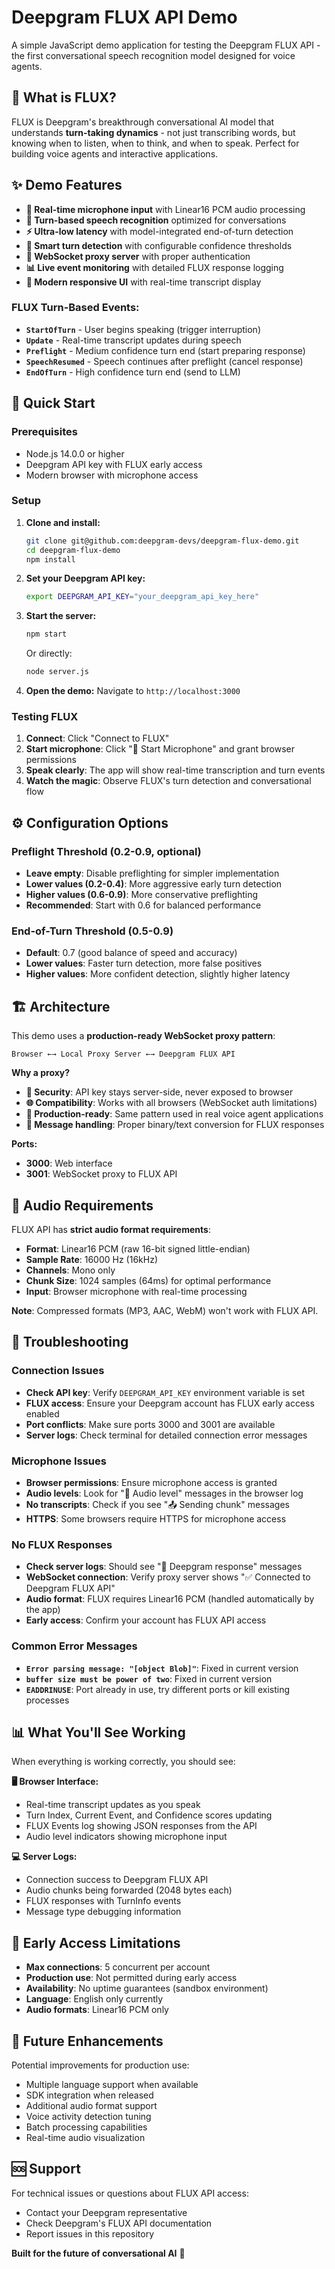 # Deepgram FLUX API Demo

A simple JavaScript demo application for testing the Deepgram FLUX API - the first conversational speech recognition model designed for voice agents.

## 🎯 What is FLUX?

FLUX is Deepgram's breakthrough conversational AI model that understands **turn-taking dynamics** - not just transcribing words, but knowing when to listen, when to think, and when to speak. Perfect for building voice agents and interactive applications.

## ✨ Demo Features

- **🎤 Real-time microphone input** with Linear16 PCM audio processing
- **🔄 Turn-based speech recognition** optimized for conversations
- **⚡ Ultra-low latency** with model-integrated end-of-turn detection
- **🎯 Smart turn detection** with configurable confidence thresholds
- **🚀 WebSocket proxy server** with proper authentication
- **📊 Live event monitoring** with detailed FLUX response logging
- **🎨 Modern responsive UI** with real-time transcript display

### FLUX Turn-Based Events:
- **`StartOfTurn`** - User begins speaking (trigger interruption)
- **`Update`** - Real-time transcript updates during speech
- **`Preflight`** - Medium confidence turn end (start preparing response)
- **`SpeechResumed`** - Speech continues after preflight (cancel response)
- **`EndOfTurn`** - High confidence turn end (send to LLM)

## 🚀 Quick Start

### Prerequisites
- Node.js 14.0.0 or higher
- Deepgram API key with FLUX early access
- Modern browser with microphone access

### Setup

1. **Clone and install:**
   ```bash
   git clone git@github.com:deepgram-devs/deepgram-flux-demo.git
   cd deepgram-flux-demo
   npm install
   ```

2. **Set your Deepgram API key:**
   ```bash
   export DEEPGRAM_API_KEY="your_deepgram_api_key_here"
   ```

3. **Start the server:**
   ```bash
   npm start
   ```
   Or directly:
   ```bash
   node server.js
   ```

4. **Open the demo:**
   Navigate to `http://localhost:3000`

### Testing FLUX

1. **Connect**: Click "Connect to FLUX"
2. **Start microphone**: Click "🎤 Start Microphone" and grant browser permissions
3. **Speak clearly**: The app will show real-time transcription and turn events
4. **Watch the magic**: Observe FLUX's turn detection and conversational flow

## ⚙️ Configuration Options

### Preflight Threshold (0.2-0.9, optional)
- **Leave empty**: Disable preflighting for simpler implementation
- **Lower values (0.2-0.4)**: More aggressive early turn detection
- **Higher values (0.6-0.9)**: More conservative preflighting
- **Recommended**: Start with 0.6 for balanced performance

### End-of-Turn Threshold (0.5-0.9)
- **Default**: 0.7 (good balance of speed and accuracy)
- **Lower values**: Faster turn detection, more false positives
- **Higher values**: More confident detection, slightly higher latency

## 🏗️ Architecture

This demo uses a **production-ready WebSocket proxy pattern**:

```
Browser ←→ Local Proxy Server ←→ Deepgram FLUX API
```

**Why a proxy?**
- **🔐 Security**: API key stays server-side, never exposed to browser
- **🌐 Compatibility**: Works with all browsers (WebSocket auth limitations)
- **🚀 Production-ready**: Same pattern used in real voice agent applications
- **🔄 Message handling**: Proper binary/text conversion for FLUX responses

**Ports:**
- **3000**: Web interface
- **3001**: WebSocket proxy to FLUX API

## 🎵 Audio Requirements

FLUX API has **strict audio format requirements**:

- **Format**: Linear16 PCM (raw 16-bit signed little-endian)
- **Sample Rate**: 16000 Hz (16kHz)
- **Channels**: Mono only
- **Chunk Size**: 1024 samples (64ms) for optimal performance
- **Input**: Browser microphone with real-time processing

**Note**: Compressed formats (MP3, AAC, WebM) won't work with FLUX API.

## 🔧 Troubleshooting

### Connection Issues
- **Check API key**: Verify `DEEPGRAM_API_KEY` environment variable is set
- **FLUX access**: Ensure your Deepgram account has FLUX early access enabled
- **Port conflicts**: Make sure ports 3000 and 3001 are available
- **Server logs**: Check terminal for detailed connection error messages

### Microphone Issues
- **Browser permissions**: Ensure microphone access is granted
- **Audio levels**: Look for "🎵 Audio level" messages in the browser log
- **No transcripts**: Check if you see "📤 Sending chunk" messages
- **HTTPS**: Some browsers require HTTPS for microphone access

### No FLUX Responses
- **Check server logs**: Should see "📨 Deepgram response" messages
- **WebSocket connection**: Verify proxy server shows "✅ Connected to Deepgram FLUX API"
- **Audio format**: FLUX requires Linear16 PCM (handled automatically by the app)
- **Early access**: Confirm your account has FLUX API access

### Common Error Messages
- **`Error parsing message: "[object Blob]"`**: Fixed in current version
- **`buffer size must be power of two`**: Fixed in current version
- **`EADDRINUSE`**: Port already in use, try different ports or kill existing processes

## 📊 What You'll See Working

When everything is working correctly, you should see:

**🖥️ Browser Interface:**
- Real-time transcript updates as you speak
- Turn Index, Current Event, and Confidence scores updating
- FLUX Events log showing JSON responses from the API
- Audio level indicators showing microphone input

**💻 Server Logs:**
- Connection success to Deepgram FLUX API
- Audio chunks being forwarded (2048 bytes each)
- FLUX responses with TurnInfo events
- Message type debugging information

## 🚧 Early Access Limitations

- **Max connections**: 5 concurrent per account
- **Production use**: Not permitted during early access
- **Availability**: No uptime guarantees (sandbox environment)
- **Language**: English only currently
- **Audio formats**: Linear16 PCM only

## 🔮 Future Enhancements

Potential improvements for production use:
- Multiple language support when available
- SDK integration when released
- Additional audio format support
- Voice activity detection tuning
- Batch processing capabilities
- Real-time audio visualization

## 🆘 Support

For technical issues or questions about FLUX API access:
- Contact your Deepgram representative
- Check Deepgram's FLUX API documentation
- Report issues in this repository

**Built for the future of conversational AI** 🚀
